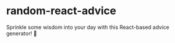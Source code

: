 # random-react-advice
Sprinkle some wisdom into your day with this React-based advice generator! 🌟 
